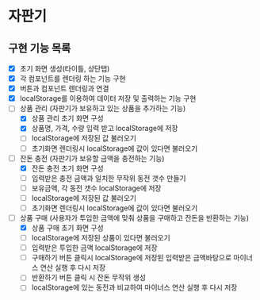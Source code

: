 # 자판기

## 구현 기능 목록

- [x] 초기 화면 생성(타이틀, 상단탭)
- [x] 각 컴포넌트를 렌더링 하는 기능 구현
- [x] 버튼과 컴포넌트 렌더링과 연결
- [x] localStorage를 이용하여 데이터 저장 및 출력하는 기능 구현
- [ ] 상품 관리 (자판기가 보유하고 있는 상품을 추가하는 기능)
  - [x] 상품 관리 초기 화면 구성
  - [x] 상품명, 가격, 수량 입력 받고 localStorage에 저장
  - [ ] localStorage에 저장된 값 불러오기
  - [ ] 초기화면 렌더링시 localStorage에 값이 있다면 불러오기
- [ ] 잔돈 충전 (자판기가 보유할 금액을 충전하는 기능)
  - [x] 잔돈 충전 초기 화면 구성
  - [ ] 입력받은 충전 금액과 일치한 무작위 동전 갯수 만들기
  - [ ] 보유금액, 각 동전 갯수 localStorage에 저장
  - [ ] localStorage에 저장된 값 불러오기
  - [ ] 초기화면 렌더링시 localStorage에 값이 있다면 불러오기
- [ ] 상품 구매 (사용자가 투입한 금액에 맞춰 상품을 구매하고 잔돈을 반환하는 기능)
  - [x] 상품 구매 초기 화면 구성
  - [ ] localStorage에 저장된 상품이 있다면 불러오기
  - [ ] 입력받은 투입한 금액 localStorage에 저장
  - [ ] 구매하기 버튼 클릭시 localStorage에 저장된 입력받은 금액바탕으로 마이너스 연산 실행 후 다시 저장
  - [ ] 반환하기 버튼 클릭 시 잔돈 무작위 생성
  - [ ] localStorage에 있는 동전과 비교하여 마이너스 연산 실행 후 다시 저장